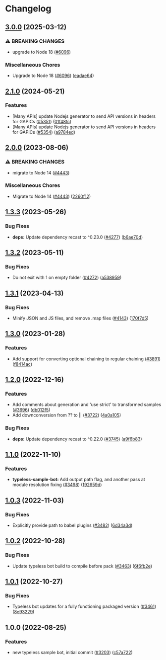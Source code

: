 # Changelog

## [3.0.0](https://github.com/googleapis/google-cloud-node/compare/typeless-sample-bot-v2.1.0...typeless-sample-bot-v3.0.0) (2025-03-12)


### ⚠ BREAKING CHANGES

* upgrade to Node 18 ([#6096](https://github.com/googleapis/google-cloud-node/issues/6096))

### Miscellaneous Chores

* Upgrade to Node 18 ([#6096](https://github.com/googleapis/google-cloud-node/issues/6096)) ([eadae64](https://github.com/googleapis/google-cloud-node/commit/eadae64d54e07aa2c65097ea52e65008d4e87436))

## [2.1.0](https://github.com/googleapis/google-cloud-node/compare/typeless-sample-bot-v2.0.0...typeless-sample-bot-v2.1.0) (2024-05-21)


### Features

* [Many APIs] update Nodejs generator to send API versions in headers for GAPICs ([#5351](https://github.com/googleapis/google-cloud-node/issues/5351)) ([01f48fc](https://github.com/googleapis/google-cloud-node/commit/01f48fce63ec4ddf801d59ee2b8c0db9f6fb8372))
* [Many APIs] update Nodejs generator to send API versions in headers for GAPICs ([#5354](https://github.com/googleapis/google-cloud-node/issues/5354)) ([a9784ed](https://github.com/googleapis/google-cloud-node/commit/a9784ed3db6ee96d171762308bbbcd57390b6866))

## [2.0.0](https://github.com/googleapis/google-cloud-node/compare/typeless-sample-bot-v1.3.3...typeless-sample-bot-v2.0.0) (2023-08-06)


### ⚠ BREAKING CHANGES

* migrate to Node 14 ([#4443](https://github.com/googleapis/google-cloud-node/issues/4443))

### Miscellaneous Chores

* Migrate to Node 14 ([#4443](https://github.com/googleapis/google-cloud-node/issues/4443)) ([2260f12](https://github.com/googleapis/google-cloud-node/commit/2260f12543d171bda95345e53475f5f0fdc45770))

## [1.3.3](https://github.com/googleapis/google-cloud-node/compare/typeless-sample-bot-v1.3.2...typeless-sample-bot-v1.3.3) (2023-05-26)


### Bug Fixes

* **deps:** Update dependency recast to ^0.23.0 ([#4277](https://github.com/googleapis/google-cloud-node/issues/4277)) ([b6ae70d](https://github.com/googleapis/google-cloud-node/commit/b6ae70ddcc50fc3bfd1abbb347b25e0bfcafccf0))

## [1.3.2](https://github.com/googleapis/google-cloud-node/compare/typeless-sample-bot-v1.3.1...typeless-sample-bot-v1.3.2) (2023-05-11)


### Bug Fixes

* Do not exit with 1 on empty folder ([#4272](https://github.com/googleapis/google-cloud-node/issues/4272)) ([a538959](https://github.com/googleapis/google-cloud-node/commit/a5389596ba5b0c707582612a6b2aa84385fefc26))

## [1.3.1](https://github.com/googleapis/google-cloud-node/compare/typeless-sample-bot-v1.3.0...typeless-sample-bot-v1.3.1) (2023-04-13)


### Bug Fixes

* Minify JSON and JS files, and remove .map files ([#4143](https://github.com/googleapis/google-cloud-node/issues/4143)) ([170f7d5](https://github.com/googleapis/google-cloud-node/commit/170f7d57b8fd344d182a8e758867b8124722eebc))

## [1.3.0](https://github.com/googleapis/google-cloud-node/compare/typeless-sample-bot-v1.2.0...typeless-sample-bot-v1.3.0) (2023-01-28)


### Features

* Add support for converting optional chaining to regular chaining ([#3891](https://github.com/googleapis/google-cloud-node/issues/3891)) ([f8414ac](https://github.com/googleapis/google-cloud-node/commit/f8414ac2f7ea1b8cd11ab49939dc2abec9fd0bb9))

## [1.2.0](https://github.com/googleapis/google-cloud-node/compare/typeless-sample-bot-v1.1.0...typeless-sample-bot-v1.2.0) (2022-12-16)


### Features

* Add comments about generation and 'use strict' to transformed samples ([#3696](https://github.com/googleapis/google-cloud-node/issues/3696)) ([db012f5](https://github.com/googleapis/google-cloud-node/commit/db012f5c356d858243a391d6eaac0c9b0a508e83))
* Add downconversion from ?? to || ([#3722](https://github.com/googleapis/google-cloud-node/issues/3722)) ([4a0a105](https://github.com/googleapis/google-cloud-node/commit/4a0a10569ee80485b3d5a2fdcd8975fbd998c336))


### Bug Fixes

* **deps:** Update dependency recast to ^0.22.0 ([#3745](https://github.com/googleapis/google-cloud-node/issues/3745)) ([a9f6b83](https://github.com/googleapis/google-cloud-node/commit/a9f6b836b3f56602e5c18b1b5bce812507262f7c))

## [1.1.0](https://github.com/googleapis/google-cloud-node/compare/typeless-sample-bot-v1.0.3...typeless-sample-bot-v1.1.0) (2022-11-10)


### Features

* **typeless-sample-bot:** Add output path flag, and another pass at module resolution fixing ([#3498](https://github.com/googleapis/google-cloud-node/issues/3498)) ([192659d](https://github.com/googleapis/google-cloud-node/commit/192659d7d6109ad23d1c84eaaf7b626b9bd05be5))

## [1.0.3](https://github.com/googleapis/google-cloud-node/compare/typeless-sample-bot-v1.0.2...typeless-sample-bot-v1.0.3) (2022-11-03)


### Bug Fixes

* Explicitly provide path to babel plugins ([#3482](https://github.com/googleapis/google-cloud-node/issues/3482)) ([6d34a3d](https://github.com/googleapis/google-cloud-node/commit/6d34a3d99725bd2d8b90c449e27e1b6d694c8def))

## [1.0.2](https://github.com/googleapis/google-cloud-node/compare/typeless-sample-bot-v1.0.1...typeless-sample-bot-v1.0.2) (2022-10-28)


### Bug Fixes

* Update typeless bot build to compile before pack ([#3463](https://github.com/googleapis/google-cloud-node/issues/3463)) ([6f6fb2e](https://github.com/googleapis/google-cloud-node/commit/6f6fb2e176529e6384f2a1fb3acd627087f6d73a))

## [1.0.1](https://github.com/googleapis/google-cloud-node/compare/typeless-sample-bot-v1.0.0...typeless-sample-bot-v1.0.1) (2022-10-27)


### Bug Fixes

* Typeless bot updates for a fully functioning packaged version ([#3461](https://github.com/googleapis/google-cloud-node/issues/3461)) ([8e93229](https://github.com/googleapis/google-cloud-node/commit/8e9322948123465f7a0c5edbb226697505ac7b5e))

## 1.0.0 (2022-08-25)


### Features

* new typeless sample bot, initial commit ([#3203](https://github.com/googleapis/google-cloud-node/issues/3203)) ([c57a722](https://github.com/googleapis/google-cloud-node/commit/c57a722f5dff0314e211eb68bc7b2743f53805ab))
